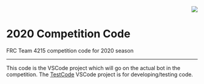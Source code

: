 <img align="right" src="https://avatars2.githubusercontent.com/u/10326347?s=200&v=4">
<br />


# 2020 Competition Code
FRC Team 4215 competition code for 2020 season
****
This code is the VSCode project which will go on the actual bot in the competition. The [TestCode](../TestCode/) VSCode project is for developing/testing code.
